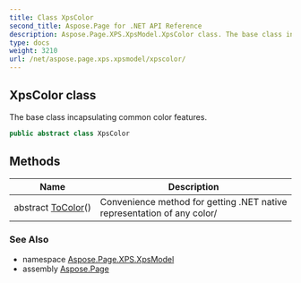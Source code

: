 ```yaml
---
title: Class XpsColor
second_title: Aspose.Page for .NET API Reference
description: Aspose.Page.XPS.XpsModel.XpsColor class. The base class incapsulating common color features
type: docs
weight: 3210
url: /net/aspose.page.xps.xpsmodel/xpscolor/
---
```

## XpsColor class

The base class incapsulating common color features.

```csharp
public abstract class XpsColor
```

## Methods

| Name | Description |
| --- | --- |
| abstract [ToColor](../../aspose.page.xps.xpsmodel/xpscolor/tocolor/)() | Convenience method for getting .NET native representation of any color/ |

### See Also

* namespace [Aspose.Page.XPS.XpsModel](../../aspose.page.xps.xpsmodel/)
* assembly [Aspose.Page](../../)


